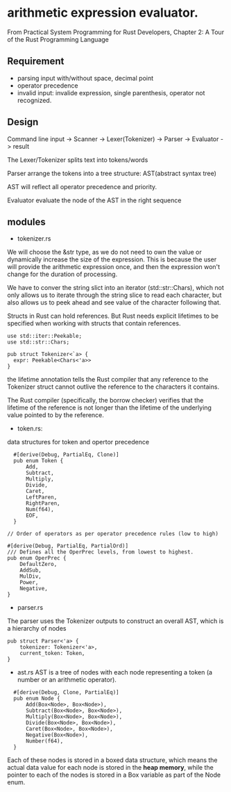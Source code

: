 # arithmetic expression evaluator.
From Practical System Programming for Rust Developers, Chapter 2: A Tour of the Rust Programming Language


## Requirement
- parsing input with/without space, decimal point
- operator precedence
- invalid input: invalide expression, single parenthesis, operator not recognized.



## Design
Command line input -> Scanner -> Lexer(Tokenizer) -> Parser -> Evaluator -> result

The Lexer/Tokenizer splits text into tokens/words

Parser arrange the tokens into a tree structure: AST(abstract syntax tree)

AST  will reflect all operator precedence and priority.

Evaluator evaluate the node of the AST in the right sequence


## modules

- tokenizer.rs

We will choose the &str type, as we do not need to own the value or dynamically increase the size of the expression. This is because the user will provide the arithmetic expression once, and then the expression won't change for the duration of processing.

We have to conver the string slict into an iterator (std::str::Chars), which not only allows us to iterate through the string slice to read each character, but also allows us to peek ahead and see value of the character following that.

Structs in Rust can hold references. But Rust needs explicit lifetimes to be specified when working with structs that contain references.

```
use std::iter::Peekable;
use std::str::Chars;

pub struct Tokenizer<`a> {
  expr: Peekable<Chars<'a>>
}
```
the lifetime annotation tells the Rust compiler that any reference to the Tokenizer struct cannot outlive the reference to the characters it contains.

The Rust compiler (specifically, the borrow checker) verifies that the lifetime of the reference is not longer than the lifetime of the underlying value pointed to by the reference.

- token.rs: 

data structures for token and opertor precedence
```
  #[derive(Debug, PartialEq, Clone)]
  pub enum Token {
      Add,
      Subtract,
      Multiply,
      Divide,
      Caret,
      LeftParen,
      RightParen,
      Num(f64),
      EOF,
  }
```

```
// Order of operators as per operator precedence rules (low to high)

#[derive(Debug, PartialEq, PartialOrd)]
/// Defines all the OperPrec levels, from lowest to highest.
pub enum OperPrec {
    DefaultZero,
    AddSub,
    MulDiv,
    Power,
    Negative,
}

```

- parser.rs 

The parser uses the Tokenizer outputs to construct an overall AST, which is a hierarchy of nodes
```
pub struct Parser<'a> {
    tokenizer: Tokenizer<'a>,
    current_token: Token,
}
```

- ast.rs
AST is a tree of nodes with each node representing a token (a number or an arithmetic operator).
```
  #[derive(Debug, Clone, PartialEq)]
  pub enum Node {
      Add(Box<Node>, Box<Node>),
      Subtract(Box<Node>, Box<Node>),
      Multiply(Box<Node>, Box<Node>),
      Divide(Box<Node>, Box<Node>),
      Caret(Box<Node>, Box<Node>),
      Negative(Box<Node>),
      Number(f64),
  }
```
Each of these nodes is stored in a boxed data structure, which means the actual data value for each node is stored in the **heap memory**, while the pointer to each of the nodes is stored in a Box variable as part of the Node enum.


